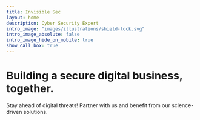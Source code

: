 ```yaml
---
title: Invisible Sec
layout: home
description: Cyber Security Expert
intro_image: "images/illustrations/shield-lock.svg"
intro_image_absolute: false
intro_image_hide_on_mobile: true
show_call_box: true
---
```


# Building a secure digital business, together.

Stay ahead of digital threats! Partner with us and benefit from our science-driven solutions.